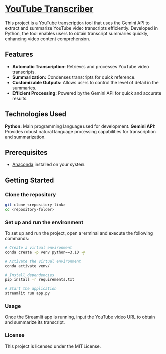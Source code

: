 # [YouTube Transcriber](https://ytranscriptor.streamlit.app/)

This project is a YouTube transcription tool that uses the Gemini API to extract and summarize YouTube video transcripts efficiently. Developed in Python, the tool enables users to obtain transcript summaries quickly, enhancing video content comprehension.

## Features

- **Automatic Transcription:** Retrieves and processes YouTube video transcripts.
- **Summarization:** Condenses transcripts for quick reference.
- **Customizable Outputs:** Allows users to control the level of detail in the summaries.
- **Efficient Processing:** Powered by the Gemini API for quick and accurate results.

## Technologies Used

**Python:** Main programming language used for development.
**Gemini API:** Provides robust natural language processing capabilities for transcription and summarization.

## Prerequisites

- [Anaconda](https://www.anaconda.com/products/distribution) installed on your system.

## Getting Started

### Clone the repository

```bash
git clone <repository-link>
cd <repository-folder>
```

### Set up and run the environment

To set up and run the project, open a terminal and execute the following commands:

```bash
# Create a virtual environment
conda create -p venv python==3.10 -y

# Activate the virtual environment
conda activate venv/

# Install dependencies
pip install -r requirements.txt

# Start the application
streamlit run app.py
```

### Usage

Once the Streamlit app is running, input the YouTube video URL to obtain and summarize its transcript.

### License

This project is licensed under the MIT License.
